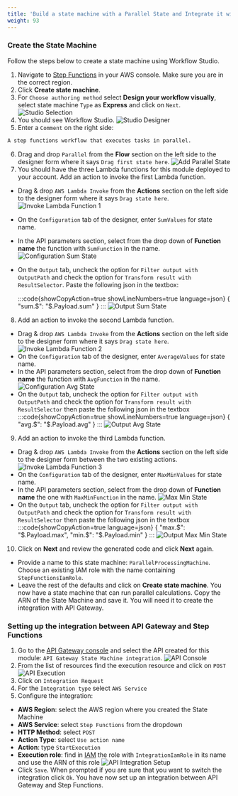 ```yaml
---
title: 'Build a state machine with a Parallel State and Integrate it with API Gateway'
weight: 93
---
```


### Create the State Machine

Follow the steps below to create a state machine using Workflow Studio.

1. Navigate to [Step Functions](https://console.aws.amazon.com/states/home) in your AWS console. Make sure you are in the correct region.
2. Click **Create state machine**.
3. For `Choose authoring method` select **Design your workflow visually**, select state machine `Type` as **Express** and click on `Next`.
   ![Studio Selection](/static/img/module-7/studio-selection.png)
4. You should see Workflow Studio.
   ![Studio Designer](/static/img/module-7/studio-designer.png)
5. Enter a `Comment` on the right side: 

```bash
A step functions workflow that executes tasks in parallel.
```

6. Drag and drop `Parallel` from the **Flow** section on the left side to the designer form where it says `Drag first state here`.
   ![Add Parallel State](/static/img/module-7/add-parallel-state.png)
7. You should have the three Lambda functions for this module deployed to your account. Add an action to invoke the first Lambda function.

- Drag & drop `AWS Lambda Invoke` from the **Actions** section on the left side to the designer form where it says `Drag state here`.
  ![Invoke Lambda Function 1](/static/img/module-7/lambda-invoke-function1.png)
- On the `Configuration` tab of the designer, enter `SumValues` for state name.
- In the API parameters section, select from the drop down of **Function name** the function with `SumFunction` in the name.
  ![Configuration Sum State](/static/img/module-7/configuration-sum-state.png)
- On the `Output` tab, uncheck the option for `Filter output with OutputPath` and check the option for `Transform result with ResultSelector`. Paste the following json in the textbox:

  :::code{showCopyAction=true showLineNumbers=true language=json}
  { "sum.$": "$.Payload.sum" }
  :::
  ![Output Sum State](/static/img/module-7/output-sum-state.png)

8. Add an action to invoke the second Lambda function.

- Drag & drop `AWS Lambda Invoke` from the **Actions** section on the left side to the designer form where it says `Drag state here`.
  ![Invoke Lambda Function 2](/static/img/module-7/lambda-invoke-function2.png)
- On the `Configuration` tab of the designer, enter `AverageValues` for state name.
- In the API parameters section, select from the drop down of **Function name** the function with `AvgFunction` in the name.
  ![Configuration Avg State](/static/img/module-7/configuration-avg-state.png)
- On the `Output` tab, uncheck the option for `Filter output with OutputPath` and check the option for `Transform result with ResultSelector` then paste the following json in the textbox
  :::code{showCopyAction=true showLineNumbers=true language=json}
  { "avg.$": "$.Payload.avg" }
  :::
  ![Output Avg State](/static/img/module-7/output-avg-state.png)

9. Add an action to invoke the third Lambda function.

- Drag & drop `AWS Lambda Invoke` from the **Actions** section on the left side to the designer form between the two existing actions.
  ![Invoke Lambda Function 3](/static/img/module-7/lambda-invoke-function3.png)
- On the `Configuration` tab of the designer, enter `MaxMinValues` for state name.
- In the API parameters section, select from the drop down of **Function name** the one with `MaxMinFunction` in the name.
  ![Max Min State](/static/img/module-7/configuration-maxmin-state.png)
- On the `Output` tab, uncheck the option for `Filter output with OutputPath` and check the option for `Transform result with ResultSelector` then paste the following json in the textbox
:::code{showCopyAction=true language=json}
{
"max.$": "$.Payload.max",
"min.$": "$.Payload.min"
}
:::
  ![Output Max Min State](/static/img/module-7/output-maxmin-state.png)

10. Click on **Next** and review the generated code and click **Next** again.

- Provide a name to this state machine: `ParallelProcessingMachine`. Choose an existing IAM role with the name containing `StepFunctionsIamRole`.
- Leave the rest of the defaults and click on **Create state machine**.
  You now have a state machine that can run parallel calculations. Copy the ARN of the State Machine and save it. You will need it to create the integration with API Gateway.

### Setting up the integration between API Gateway and Step Functions

1. Go to the [API Gateway console](https://console.aws.amazon.com/apigateway/home) and select the API created for this module: `API Gateway State Machine integration`.
   ![API Console](/static/img/module-7/api-console.png)
2. From the list of resources find the execution resource and click on `POST`
   ![API Execution](/static/img/module-7/api-execution.png)
3. Click on `Integration Request`
4. For the `Integration type` select `AWS Service`
5. Configure the integration:

- **AWS Region**: select the AWS region where you created the State Machine
- **AWS Service**: select `Step Functions` from the dropdown
- **HTTP Method**: select `POST`
- **Action Type**: select `Use action name`
- **Action**: type `StartExecution`
- **Execution role**: find in [IAM](https://console.aws.amazon.com/iamv2/home) the role with `IntegrationIamRole` in its name and use the ARN of this role
  ![API Integration Setup](/static/img/module-7/api-integration-setup.png)
- Click `Save`. When prompted if you are sure that you want to switch the integration click `Ok`.
  You have now set up an integration between API Gateway and Step Functions.
